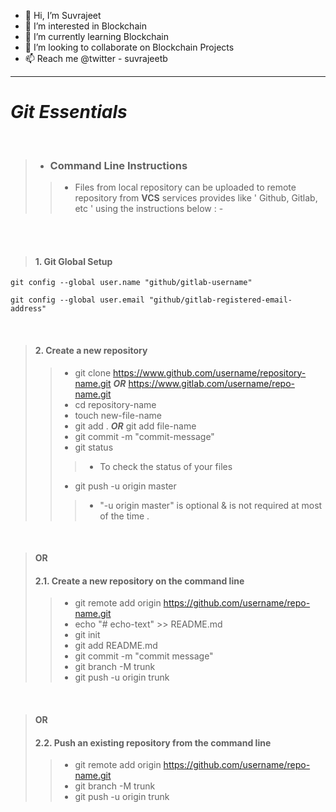 * 👋 Hi, I’m Suvrajeet
* 👀 I’m interested in Blockchain
* 🌱 I’m currently learning Blockchain
* 💞️ I’m looking to collaborate on Blockchain Projects
* 📫 Reach me @twitter - suvrajeetb

-----------------------------------------------------------------------------------------------------------------------------------------------------------------------

# **_Git Essentials_**
<br>

>
> * ### **Command Line Instructions**
>> * Files from local repository can be uploaded to remote repository from **VCS** services provides like ' Github, Gitlab, etc ' using the instructions below : -

<br>
<br>

> #### 1. **Git Global Setup**
 
```
git config --global user.name "github/gitlab-username"

git config --global user.email "github/gitlab-registered-email-address"

```


<br>

> #### 2. **Create a new repository**
>> * git clone https://www.github.com/username/repository-name.git **_OR_** https://www.gitlab.com/username/repo-name.git
>> * cd repository-name
>> * touch new-file-name
>> * git add . **_OR_** git add file-name
>> * git commit -m "commit-message"
>> * git status
>> > * To check the status of your files
>> * git push -u origin master
>> > * "-u origin master" is optional & is not required at most of the time .

<br>

> #### **OR**
> #### 2.1. **Create a new repository on the command line**
>> * git remote add origin https://github.com/username/repo-name.git
>> * echo "# echo-text" >> README.md
>> * git init
>> * git add README.md
>> * git commit -m "commit message"
>> * git branch -M trunk
>> * git push -u origin trunk

<br>

> #### **OR**
> #### 2.2. **Push an existing repository from the command line**
>> * git remote add origin https://github.com/username/repo-name.git
>> * git branch -M trunk
>> * git push -u origin trunk
